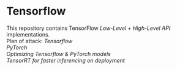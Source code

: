 # Tensorflow

This repository contains TensorFlow *Low-Level + High-Level API* implementations.  
Plan of attack:
*Tensorflow*    
*PyTorch*   
*Optimizing Tensorflow & PyTorch models*  
*TensorRT for faster inferencing on deployment*  
